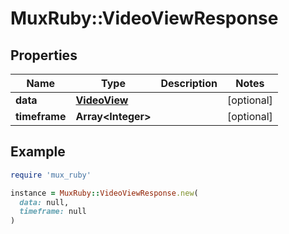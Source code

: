 # MuxRuby::VideoViewResponse

## Properties

| Name | Type | Description | Notes |
| ---- | ---- | ----------- | ----- |
| **data** | [**VideoView**](.md) |  | [optional] |
| **timeframe** | **Array&lt;Integer&gt;** |  | [optional] |

## Example

```ruby
require 'mux_ruby'

instance = MuxRuby::VideoViewResponse.new(
  data: null,
  timeframe: null
)
```

